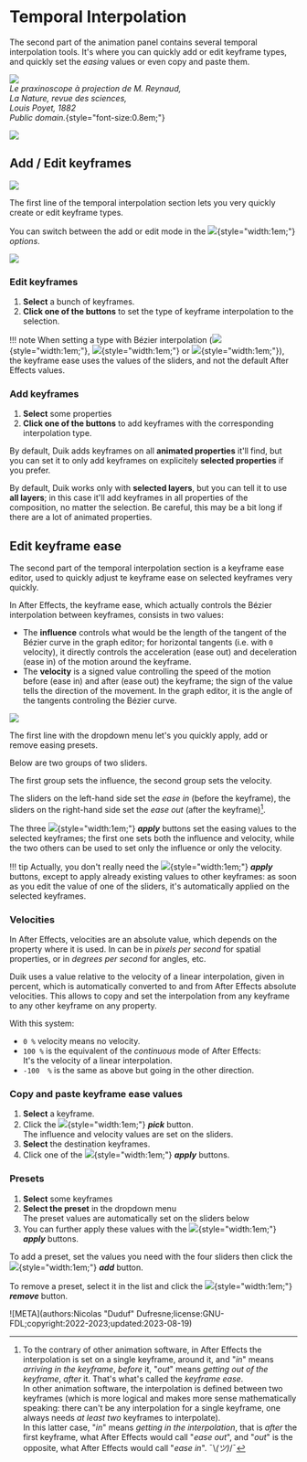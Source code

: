 # Temporal Interpolation

The second part of the animation panel contains several temporal interpolation tools. It's where you can quickly add or edit keyframe types, and quickly set the *easing* values or even copy and paste them.

![](../../img/illustration/Lanature1882_praxinoscope_projection_reynaud.png)  
*Le praxinoscope à projection de M. Reynaud,  
La Nature, revue des sciences,  
Louis Poyet, 1882  
Public domain.*{style="font-size:0.8em;"}

![](../../img/duik/animation/temporal-interpolation.png)

## Add / Edit keyframes

![](../../img/duik/animation/keyframes.png)

The first line of the temporal interpolation section lets you very quickly create or edit keyframe types.

You can switch between the add or edit mode in the ![](../../img/duik/icons/options.svg){style="width:1em;"} *options*.

![](../../img/duik/animation/keyframe-options.png)

### Edit keyframes

1. **Select** a bunch of keyframes.
2. **Click one of the buttons** to set the type of keyframe interpolation to the selection.

!!! note
    When setting a type with Bézier interpolation (![](../../img/duik/icons/kbez.svg){style="width:1em;"},  ![](../../img/duik/icons/kinbez.svg){style="width:1em;"} or ![](../../img/duik/icons/koutbez.svg){style="width:1em;"}), the keyframe ease uses the values of the sliders, and not the default After Effects values.

### Add keyframes

1. **Select** some properties
2. **Click one of the buttons** to add keyframes with the corresponding interpolation type.

By default, Duik adds keyframes on all **animated properties** it'll find, but you can set it to only add keyframes on explicitely **selected properties** if you prefer.

By default, Duik works only with **selected layers**, but you can tell it to use **all layers**; in this case it'll add keyframes in all properties of the composition, no matter the selection. Be careful, this may be a bit long if there are a lot of animated properties.

## Edit keyframe ease

The second part of the temporal interpolation section is a keyframe ease editor, used to quickly adjust te keyframe ease on selected keyframes very quickly.

In After Effects, the keyframe ease, which actually controls the Bézier interpolation between keyframes, consists in two values:

- The **influence** controls what would be the length of the tangent of the Bézier curve in the graph editor; for horizontal tangents (i.e. with `0` velocity), it directly controls the acceleration (ease out) and deceleration (ease in) of the motion around the keyframe.
- The **velocity** is a signed value controlling the speed of the motion before (ease in) and after (ease out) the keyframe; the sign of the value tells the direction of the movement. In the graph editor, it is the angle of the tangents controling the Bézier curve.

![](../../img/duik/animation/ease-edit.png)

The first line with the dropdown menu let's you quickly apply, add or remove easing presets.

Below are two groups of two sliders.

The first group sets the influence, the second group sets the velocity.

The sliders on the left-hand side set the *ease in* (before the keyframe), the sliders on the right-hand side set the *ease out* (after the keyframe)[^inandout].

The three ![](../../img/duik/icons/check.svg){style="width:1em;"} ***apply*** buttons set the easing values to the selected keyframes; the first one sets both the influence and velocity, while the two others can be used to set only the influence or only the velocity.

!!! tip
    Actually, you don't really need the ![](../../img/duik/icons/check.svg){style="width:1em;"} ***apply*** buttons, except to apply already existing values to other keyframes: as soon as you edit the value of one of the sliders, it's automatically applied on the selected keyframes.

### Velocities

In After Effects, velocities are an absolute value, which depends on the property where it is used. In can be in *pixels per second* for spatial properties, or in *degrees per second* for angles, etc.

Duik uses a value relative to the velocity of a linear interpolation, given in percent, which is automatically converted to and from After Effects absolute velocities. This allows to copy and set the interpolation from any keyframe to any other keyframe on any property.

With this system:

- `0 %` velocity means no velocity.
- `100 %` is the equivalent of the *continuous* mode of After Effects:  
    It's the velocity of a linear interpolation.
- `-100  %` is the same as above but going in the other direction.

### Copy and paste keyframe ease values

1. **Select** a keyframe.
2. Click the ![](../../img/duik/icons/eye_dropper.svg){style="width:1em;"} ***pick***  button.  
    The influence and velocity values are set on the sliders.
3. **Select** the destination keyframes.
4. Click one of the ![](../../img/duik/icons/check.svg){style="width:1em;"} ***apply*** buttons.

### Presets

1. **Select** some keyframes
2. **Select the preset** in the dropdown menu  
    The preset values are automatically set on the sliders below
3. You can further apply these values with the ![](../../img/duik/icons/check.svg){style="width:1em;"} ***apply*** buttons.

To add a preset, set the values you need with the four sliders then click the ![](../../img/duik/icons/add.svg){style="width:1em;"} ***add*** button.

To remove a preset, select it in the list and click the ![](../../img/duik/icons/remove.svg){style="width:1em;"} ***remove*** button.

[^inandout]: To the contrary of other animation software, in After Effects the interpolation is set on a single keyframe, around it, and "*in*" means *arriving in the keyframe*, *before* it, "*out*" means *getting out of the keyframe*, *after* it. That's what's called the *keyframe ease*.  
In other animation software, the interpolation is defined between two keyframes (which is more logical and makes more sense mathematically speaking: there can't be any interpolation for a single keyframe, one always needs *at least two* keyframes to interpolate).  
In this latter case, "*in*" means *getting in the interpolation*, that is *after* the first keyframe, what After Effects would call "*ease out*", and "*out*" is the opposite, what After Effects would call "*ease in*". ¯\\_(ツ)_/¯


![META](authors:Nicolas "Duduf" Dufresne;license:GNU-FDL;copyright:2022-2023;updated:2023-08-19)
